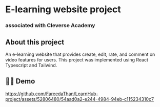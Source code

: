 # E-learning website project 
### associated with Cleverse Academy
 
## About this project

An e-learning website that provides create, edit, rate, and comment on video features for users. This project was implemented using React Typescript and Tailwind. 

## 🙌🏻 Demo 

https://github.com/FareedaThan/LearnHub-project/assets/52806480/54aad0a2-e244-4984-94eb-c115234310c7

